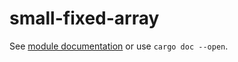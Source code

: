 # small-fixed-array

See [module documentation](https://docs.rs/small-fixed-array) or use `cargo doc --open`.
